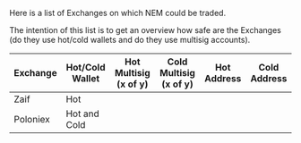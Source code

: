 Here is a list of Exchanges on which NEM could be traded.

The intention of this list is to get an overview how safe are the Exchanges (do they use hot/cold wallets and do they use multisig accounts).

| Exchange  | Hot/Cold Wallet | Hot Multisig (x of y) | Cold Multisig (x of y) | Hot Address | Cold Address |
| --- | --- | --- | --- | --- | --- |
| Zaif  | Hot | | | | |
| Poloniex | Hot and Cold | | | | |
